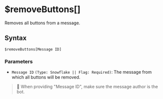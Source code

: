 # $removeButtons[]
Removes all buttons from a message.

## Syntax
```
$removeButtons[Message ID]
```

### Parameters 
- `Message ID` `(Type: Snowflake || Flag: Required)`: The message from which all buttons will be removed.

> 📝 When providing "Message ID", make sure the message author is the bot.
